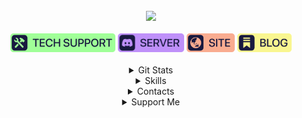<div align="center">
    <br>
    <img src="https://github.com/user-attachments/assets/2f9c795e-9836-4b34-9d6f-71d754f1e316" />
    <br><br>
    <a href="https://t.me/DXS_TechSupport_bot"><img src="https://github.com/Nighty3098/DevIcons/blob/main/badges/badges_TechSupport.png?raw=true" height="30px"/></a>
    <a href="https://discord.gg/tnHSEc2cZv"><img src="https://github.com/Nighty3098/DevIcons/blob/main/badges/badges_discord_server.png?raw=true" height="30px" /></a>  
    <a href="https://nighty3098.github.io/"><img src="https://github.com/Nighty3098/DevIcons/blob/main/badges/badges_Site.png?raw=true" height="30px" /></a>  
    <a href="https://dev.to/nighty3098"><img src="https://github.com/Nighty3098/DevIcons/blob/main/badges/badges_blog.png?raw=true" height="30px" /></a>
</div>

<br>

<details align="center">
	<summary>Git Stats</summary>
	<br>
	<img src="https://gh-readme-profile.vercel.app/api?username=nighty3098&bg_color=03121F&border_radius=8&title_color=81959F&icon_color=81959F&text_color=81959F&hide_border=true&hide=prs_merged,contributed&show=issues_closed" />
	<br>
	<img src="https://github-readme-stats.vercel.app/api/top-langs/?username=nighty3098&layout=compact&show_icons=true&bg_color=03121F&border_radius=8&title_color=81959F&icon_color=81959F&text_color=81959F&hide_border=true&langs_count=5&card_width=420px" />

</details>

<details align="center">
	<summary align="center">Skills</summary>
	<br>
	<div class="languages" align="center">
		<img src="https://github.com/Nighty3098/DevIcons/blob/main/badges/badges_typescript.png?raw=true" height="45px" />
	        <img src="https://github.com/Nighty3098/DevIcons/blob/main/badges/badges_javascript.png?raw=true" height="45px" />
	        <img src="https://github.com/Nighty3098/DevIcons/blob/main/badges/badges_html.png?raw=true" height="45px" />
	        <img src="https://github.com/Nighty3098/DevIcons/blob/main/badges/badges_css.png?raw=true" height="45px" />
	        <img src="https://github.com/Nighty3098/DevIcons/blob/main/badges/badges_cpp.png?raw=true" height="45px" />
	        <img src="https://github.com/Nighty3098/DevIcons/blob/main/badges/badges_c.png?raw=true" height="45px" />
	        <img src="https://github.com/Nighty3098/DevIcons/blob/main/badges/badges_python.png?raw=true" height="45px" />
		<img src="https://github.com/Nighty3098/DevIcons/blob/main/badges/badges_bash.png?raw=true" height="45px" />
	</div>
	<br>
	<div class="tools" align="center">
		<img src="https://github.com/Nighty3098/DevIcons/blob/main/badges/badges_docker.png?raw=true" width="45px" />
	        <img src="https://github.com/Nighty3098/DevIcons/blob/main/badges/badges_api.png?raw=true" height="45px" />
	        <img src="https://github.com/Nighty3098/DevIcons/blob/main/badges/badges_sqlite.png?raw=true" height="45px" />
	        <img src="https://github.com/Nighty3098/DevIcons/blob/main/badges/badges_qt.png?raw=true" height="45px" />
	        <img src="https://github.com/Nighty3098/DevIcons/blob/main/badges/badges_git.png?raw=true" height="45px" />
	        <img src="https://github.com/Nighty3098/DevIcons/blob/main/badges/badges_postman.png?raw=true" height="45px" />
	</div>
	<br>
</details>

<details align="center">
	<summary>Contacts</summary>
	<br><br>
	<a href="https://dev.to/nighty3098" target="blank"><img src="https://github.com/Nighty3098/DevIcons/blob/main/badges/badges_dev.png?raw=true" width="60px" style="margin: 10px;" /></a>
	<a href="https://t.me/Night3098" target="blank"><img src="https://github.com/Nighty3098/DevIcons/blob/main/badges/badges_telegram.png?raw=true" width="60px" style="margin: 10px;" /></a>
	<a href="https://discord.gg/#9707" target="blank"><img src="https://github.com/Nighty3098/DevIcons/blob/main/badges/badges_discord.png?raw=true" width="60px" style="margin: 10px;"/></a>
	<a href="https://www.reddit.com/user/DEVELOPER0x31/" target="blank"><img src="https://github.com/Nighty3098/DevIcons/blob/main/badges/badges_reddit.png?raw=true" width="60px" style="margin: 10px;"/></a>
	<a href="https://signal.me/#eu/XJMqmO9JXZQCwYJIpzjOS741ZnGsLYOQhGqMfpS4lB-8PTSQVmRAbqFIvOrepYiK" target="blank"><img src="https://github.com/Nighty3098/DevIcons/blob/main/badges/badges_signal.png?raw=true" width="60px" style="margin: 10px;"/></a>
	<br><br>
</details>

<details align="center">
    <summary>Support Me</summary>
    <br><br>
    <img src="https://raw.githubusercontent.com/Nighty3098/DevIcons/main/badges/badges_ton.png" width="40px"/><br>
    
```
UQBz1zAJyn9j87nHPyAkmbOsjC6ag7gIwKIXpgAeCIv-YW3O
```
    
</details>
